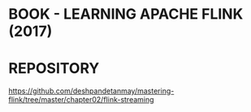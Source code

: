 # BOOK - LEARNING APACHE FLINK (2017)

# REPOSITORY
https://github.com/deshpandetanmay/mastering-flink/tree/master/chapter02/flink-streaming